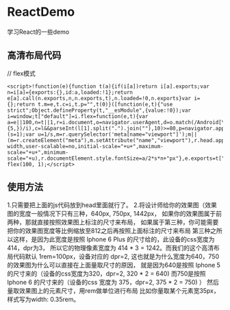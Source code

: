 # ReactDemo
学习React的一些demo

## 高清布局代码
 // flex模式
```
<script>!function(e){function t(a){if(i[a])return i[a].exports;var n=i[a]={exports:{},id:a,loaded:!1};return e[a].call(n.exports,n,n.exports,t),n.loaded=!0,n.exports}var i={};return t.m=e,t.c=i,t.p="",t(0)}([function(e,t){"use strict";Object.defineProperty(t,"__esModule",{value:!0});var i=window;t["default"]=i.flex=function(e,t){var a=e||100,n=t||1,r=i.document,o=navigator.userAgent,d=o.match(/Android[\S\s]+AppleWebkit\/(\d{3})/i),l=o.match(/U3\/((\d+|\.){5,})/i),c=l&&parseInt(l[1].split(".").join(""),10)>=80,p=navigator.appVersion.match(/(iphone|ipad|ipod)/gi),s=i.devicePixelRatio||1;p||d&&d[1]>534||c||(s=1);var u=1/s,m=r.querySelector('meta[name="viewport"]');m||(m=r.createElement("meta"),m.setAttribute("name","viewport"),r.head.appendChild(m)),m.setAttribute("content","width=device-width,user-scalable=no,initial-scale="+u+",maximum-scale="+u+",minimum-scale="+u),r.documentElement.style.fontSize=a/2*s*n+"px"},e.exports=t["default"]}]);
flex(100, 1);</script>
```
## 使用方法
 1.只需要把上面的js代码放到head里面就行了。
 2.将设计师给你的效果图（效果图的宽度一般情况下只有三种，640px, 750px, 1442px，
    如果你的效果图属于前两种，那就直接按照效果图上标注的尺寸来布局，
    如果属于第三种，你可能需要把你的效果图宽度等比例缩放至812之后再按照上面标注的尺寸来布局
    第三种之所以这样，是因为此宽度是按照 Iphone 6 Plus 的尺寸给的，此设备的css宽度为414，dpr为3，
    所以它的物理像素宽度为 414 * 3 = 1242。而我们的这个高清布局代码默认 1rem=100px，设备对应的 dpr=2,
    这也就是为什么宽度为640，750的效果图为什么可以直接在上面量取尺寸的原因，
    就是因为640是按照 Iphone 5 的尺寸来的（设备的css宽度为320，dpr=2, 320 * 2 = 640)
    而750是按照 Iphone 6 的尺寸来的（设备的css 宽度为 375，dpr=2, 375 * 2 = 750)
    ）
    然后量取效果图上的元素尺寸，用rem做单位进行布局
    比如你量取某个元素宽35px，样式写为width: 0.35rem。